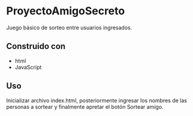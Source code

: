 # ProyectoAmigoSecreto
Juego básico de sorteo entre usuarios ingresados.

## Construido con
- html
- JavaScript

## Uso
Inicializar archivo index.html, posteriormente ingresar los nombres de las personas a sortear y finalmente apretar el botón Sortear amigo.